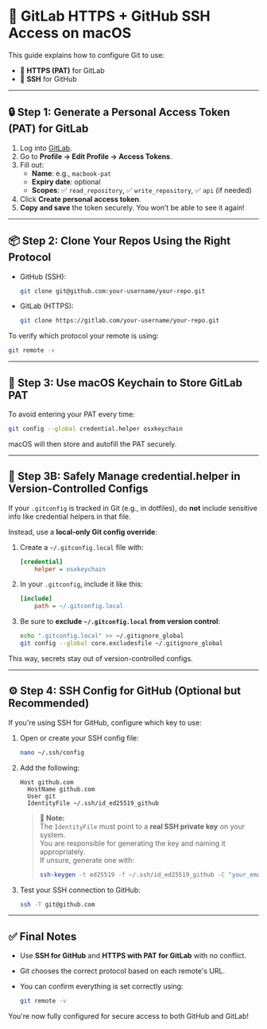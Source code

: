 # 🔐 GitLab HTTPS + GitHub SSH Access on macOS

This guide explains how to configure Git to use:
- 🔐 **HTTPS (PAT)** for GitLab
- 🔑 **SSH** for GitHub

---

## 🔒 Step 1: Generate a Personal Access Token (PAT) for GitLab

1. Log into [GitLab](https://gitlab.com).
2. Go to **Profile → Edit Profile → Access Tokens**.
3. Fill out:
   - **Name**: e.g., `macbook-pat`
   - **Expiry date**: optional
   - **Scopes**: ✅ `read_repository`, ✅ `write_repository`, ✅ `api` (if needed)
4. Click **Create personal access token**.
5. **Copy and save** the token securely. You won’t be able to see it again!

---

## 📦 Step 2: Clone Your Repos Using the Right Protocol

- GitHub (SSH):

  ```bash
  git clone git@github.com:your-username/your-repo.git
  ```

- GitLab (HTTPS):

  ```bash
  git clone https://gitlab.com/your-username/your-repo.git
  ```

To verify which protocol your remote is using:

```bash
git remote -v
```

---

## 🔑 Step 3: Use macOS Keychain to Store GitLab PAT

To avoid entering your PAT every time:

```bash
git config --global credential.helper osxkeychain
```

macOS will then store and autofill the PAT securely.

---

## 📁 Step 3B: Safely Manage credential.helper in Version-Controlled Configs

If your `.gitconfig` is tracked in Git (e.g., in dotfiles), do **not** include sensitive info like credential helpers in that file.

Instead, use a **local-only Git config override**:

1. Create a `~/.gitconfig.local` file with:

   ```ini
   [credential]
       helper = osxkeychain
   ```

2. In your `.gitconfig`, include it like this:

   ```ini
   [include]
       path = ~/.gitconfig.local
   ```

3. Be sure to **exclude `~/.gitconfig.local` from version control**:

   ```bash
   echo ".gitconfig.local" >> ~/.gitignore_global
   git config --global core.excludesfile ~/.gitignore_global
   ```

This way, secrets stay out of version-controlled configs.

---

## ⚙️ Step 4: SSH Config for GitHub (Optional but Recommended)

If you're using SSH for GitHub, configure which key to use:

1. Open or create your SSH config file:

   ```bash
   nano ~/.ssh/config
   ```

2. Add the following:

   ```ssh
   Host github.com
     HostName github.com
     User git
     IdentityFile ~/.ssh/id_ed25519_github
   ```

   > **📝 Note:**  
   > The `IdentityFile` must point to a **real SSH private key** on your system.  
   > You are responsible for generating the key and naming it appropriately.  
   > If unsure, generate one with:
   >
   > ```bash
   > ssh-keygen -t ed25519 -f ~/.ssh/id_ed25519_github -C "your_email@example.com"
   > ```

3. Test your SSH connection to GitHub:

   ```bash
   ssh -T git@github.com
   ```

---

## ✅ Final Notes

- Use **SSH for GitHub** and **HTTPS with PAT for GitLab** with no conflict.
- Git chooses the correct protocol based on each remote's URL.
- You can confirm everything is set correctly using:

  ```bash
  git remote -v
  ```

You're now fully configured for secure access to both GitHub and GitLab!

